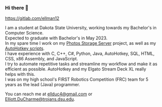 ### Hi there 👋

https://gitlab.com/ellman12

I am a student at Dakota State University, working towards my Bachelor's in Computer Science.<br>
Expected to graduate with Bachelor's in May 2023.<br>
In my spare time I work on my [Photos Storage Server](https://github.com/ellman12/Photos-Storage-Server) project, as well as my [AutoHotkey scripts](https://github.com/ellman12/AutoHotkey-V2).<br>
I have experience with C, C++, C#, Python, Java, AutoHotkey, SQL, HTML, CSS, x86 Assembly, and JavaScript.<br>
I try to automate repetitive tasks and streamline my workflow and make it as efficient as possible. AutoHotkey and my Elgato Stream Deck XL really helps with this.<br>
I was on my high school's FIRST Robotics Competition (FRC) team for 5 years as the lead (Java) programmer.<br>

You can reach me at ellduc4@gmail.com or Elliott.DuCharme@trojans.dsu.edu.

